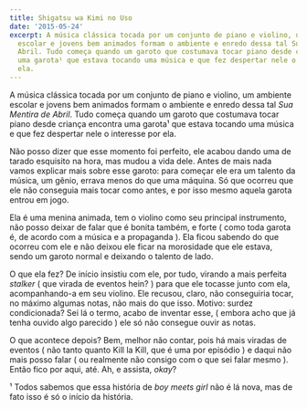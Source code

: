 ```yaml
---
title: Shigatsu wa Kimi no Uso
date: '2015-05-24'
excerpt: A música clássica tocada por um conjunto de piano e violino, um ambiente
  escolar e jovens bem animados formam o ambiente e enredo dessa tal Sua Mentira de
  Abril. Tudo começa quando um garoto que costumava tocar piano desde criança encontra
  uma garota¹ que estava tocando uma música e que fez despertar nele o interesse por
  ela.
---
```




A música clássica tocada por um conjunto de piano e violino, um ambiente
escolar e jovens bem animados formam o ambiente e enredo dessa tal *Sua
Mentira de Abril*. Tudo começa quando um garoto que costumava tocar
piano desde criança encontra uma garota¹ que estava tocando uma música e
que fez despertar nele o interesse por ela.

Não posso dizer que esse momento foi perfeito, ele acabou dando uma de
tarado esquisito na hora, mas mudou a vida dele. Antes de mais nada
vamos explicar mais sobre esse garoto: para começar ele era um talento
da música, um gênio, errava menos do que uma máquina. Só que ocorreu que
ele não conseguia mais tocar como antes, e por isso mesmo aquela garota
entrou em jogo.

Ela é uma menina animada, tem o violino como seu principal instrumento,
não posso deixar de falar que é bonita também, e forte ( como toda
garota é, de acordo com a música e a propaganda ). Ela ficou sabendo do
que ocorreu com ele e não deixou ele ficar na morosidade que ele estava,
sendo um garoto normal e deixando o talento de lado.

O que ela fez? De início insistiu com ele, por tudo, virando a mais
perfeita *stalker* ( que virada de eventos hein? ) para que ele tocasse
junto com ela, acompanhando-a em seu violino. Ele recusou, claro, não
conseguiria tocar, no máximo algumas notas, não mais do que isso.
Motivo: surdez condicionada? Sei lá o termo, acabo de inventar esse, (
embora acho que já tenha ouvido algo parecido ) ele só não consegue
ouvir as notas.

O que acontece depois? Bem, melhor não contar, pois há mais viradas de
eventos ( não tanto quanto Kill la Kill, que é uma por episódio ) e
daqui não mais posso falar ( ou realmente não consigo com o que sei
falar mesmo ). Então fico por aqui, até. Ah, e assista, *okay*?

<!-- more -->

¹ Todos sabemos que essa história de *boy meets girl* não é lá nova, mas
de fato isso é só o início da história.


